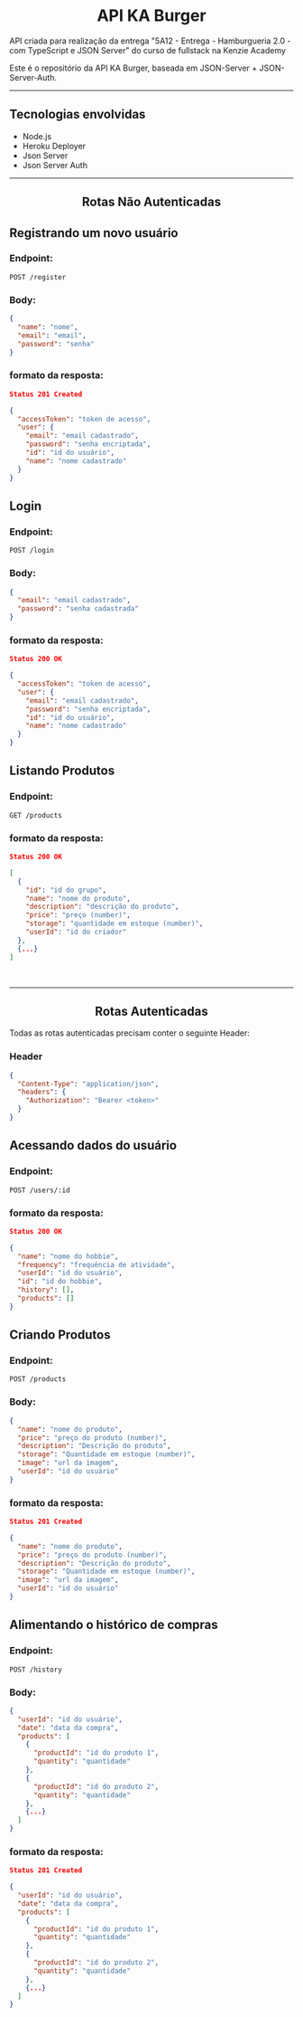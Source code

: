 <h1 align="center" >API KA Burger</h1>

API criada para realização da entrega "5A12 - Entrega - Hamburgueria 2.0 - com TypeScript e JSON Server" do curso de fullstack na Kenzie Academy

Este é o repositório da API KA Burger, baseada em JSON-Server + JSON-Server-Auth.

<hr/>

## **Tecnologias envolvidas**

- Node.js
- Heroku Deployer
- Json Server
- Json Server Auth

<hr/>

<h2 align="center" >Rotas Não Autenticadas</h2>

## **Registrando um novo usuário**

### Endpoint:

```
POST /register
```

### Body:

```json
{
  "name": "nome",
  "email": "email",
  "password": "senha"
}
```

### formato da resposta:

```json
Status 201 Created
```

```json
{
  "accessToken": "token de acesso",
  "user": {
    "email": "email cadastrado",
    "password": "senha encriptada",
    "id": "id do usuário",
    "name": "nome cadastrado"
  }
}
```

## **Login**

### Endpoint:

```
POST /login
```

### Body:

```json
{
  "email": "email cadastrado",
  "password": "senha cadastrada"
}
```

### formato da resposta:

```json
Status 200 OK
```

```json
{
  "accessToken": "token de acesso",
  "user": {
    "email": "email cadastrado",
    "password": "senha encriptada",
    "id": "id do usuário",
    "name": "nome cadastrado"
  }
}
```

## **Listando Produtos**

### Endpoint:

```
GET /products
```

### formato da resposta:

```json
Status 200 OK
```

```json
[
  {
    "id": "id do grupo",
    "name": "nome do produto",
    "description": "descrição do produto",
    "price": "preço (number)",
    "storage": "quantidade em estoque (number)",
    "userId": "id do criador"
  },
  {...}
]
```

<br/>
<hr/>
<h2 align="center" >Rotas Autenticadas</h2>

Todas as rotas autenticadas precisam conter o seguinte Header:

### Header

```json
{
  "Content-Type": "application/json",
  "headers": {
    "Authorization": "Bearer <token>"
  }
}
```

## **Acessando dados do usuário**

### Endpoint:

```
POST /users/:id
```

### formato da resposta:

```json
Status 200 OK
```

```json
{
  "name": "nome do hobbie",
  "frequency": "frequência de atividade",
  "userId": "id do usuário",
  "id": "id do hobbie",
  "history": [],
  "products": []
}
```

## **Criando Produtos**

### Endpoint:

```
POST /products
```

### Body:

```json
{
  "name": "nome do produto",
  "price": "preço do produto (number)",
  "description": "Descrição do produto",
  "storage": "Quantidade em estoque (number)",
  "image": "url da imagem",
  "userId": "id do usuário"
}
```

### formato da resposta:

```json
Status 201 Created
```

```json
{
  "name": "nome do produto",
  "price": "preço do produto (number)",
  "description": "Descrição do produto",
  "storage": "Quantidade em estoque (number)",
  "image": "url da imagem",
  "userId": "id do usuário"
}
```

## **Alimentando o histórico de compras**

### Endpoint:

```
POST /history
```

### Body:

```json
{
  "userId": "id do usuário",
  "date": "data da compra",
  "products": [
    {
      "productId": "id do produto 1",
      "quantity": "quantidade"
    },
    {
      "productId": "id do produto 2",
      "quantity": "quantidade"
    },
    {...}
  ]
}
```

### formato da resposta:

```json
Status 201 Created
```

```json
{
  "userId": "id do usuário",
  "date": "data da compra",
  "products": [
    {
      "productId": "id do produto 1",
      "quantity": "quantidade"
    },
    {
      "productId": "id do produto 2",
      "quantity": "quantidade"
    },
    {...}
  ]
}
```
